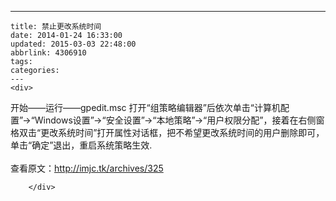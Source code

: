 ---
    title: 禁止更改系统时间
    date: 2014-01-24 16:33:00
    updated: 2015-03-03 22:48:00
    abbrlink: 4306910
    tags:
    categories:
    ---
    <div>
<div>
<div id="sina_keyword_ad_area2" class="articalContent   ">
<p>开始&mdash;&mdash;运行&mdash;&mdash;gpedit.msc 打开&ldquo;组策略编辑器&rdquo;后依次单击&ldquo;计算机配置&rdquo;&rarr;&ldquo;Windows设置&rdquo;&rarr;&ldquo;安全设置&rdquo;&rarr;&ldquo;本地策略&rdquo;&rarr;&ldquo;用户权限分配&rdquo;，接着在右侧窗格双击&ldquo;更改系统时间&rdquo;打开属性对话框，把不希望更改系统时间的用户删除即可，单击&ldquo;确定&rdquo;退出，重启系统策略生效.<br />

<br />
查看原文：<a href="http://imjc.tk/archives/325" rel="nofollow">http://imjc.tk/archives/325</a></p>
							
		</div>
</div>
</div>
    